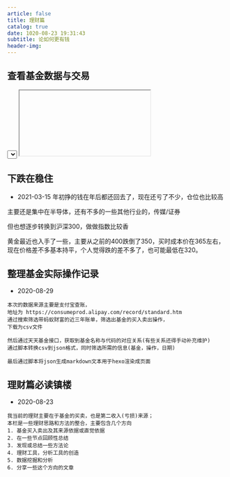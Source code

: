 ```yaml
---
article: false
title: 理财篇
catalog: true
date: 1020-08-23 19:31:43
subtitle: 论如何更有钱
header-img:
---
```


## 查看基金数据与交易
<div id="trace_data">
    <select id="select_code"></select>
    <iframe id="ifr_data"></iframe>
</div>

## 下跌在稳住
- 2021-03-15
年初挣的钱在年后都还回去了，现在还亏了不少，仓位也比较高  

主要还是集中在半导体，还有不多的一些其他行业的，传媒/证券  

但也想逐步转换到沪深300，做做指数比较香

黄金最近也入手了一些，主要从之前的400跌倒了350，买时成本价在365左右，  
现在价格差不多基本持平，个人觉得跌的差不多了，也可能最低在320。

## 整理基金实际操作记录
- 2020-08-29
```
本次的数据来源主要是支付宝查账，
地址为 https://consumeprod.alipay.com/record/standard.htm
通过搜索筛选带蚂蚁财富的近三年账单，筛选出基金的买入卖出操作，
下载为csv文件

然后通过天天基金接口，获取到基金名称与代码的对应关系(有些关系还得手动补充维护)
通过脚本转换csv到json格式，同时筛选所需的信息(基金，操作，日期)

最后通过脚本将json生成markdown文本用于hexo渲染成页面
```

## 理财篇必读镇楼 
- 2020-08-23
```
我当前的理财主要在于基金的买卖，也是第二收入(亏损)来源；
本栏是一些理财思路和方法的整合，主要包含几个方向
1. 基金买入卖出及其来源依据或直觉依据
2. 在一些节点回顾性总结
3. 发现或总结一些方法论
4. 理财工具，分析工具的创造
5. 数据挖掘和分析
6. 分享一些这个方向的文章
```


<script type="text/javascript">
    let ifr = document.getElementById("ifr_data");
    let scode = document.getElementById("select_code");
    let urlroot = "/money/fund_trace_data.html?code=";
    ifr.style.border = "none";
    ifr.style.width = "100%";
    ifr.style.minHeight = "400px";
    ifr.ondblclick = function(e) {
        alert(1);
    }

    fetch("/money/fund.json")
    .then(res => res.json())
    .then(data => {
        let codemap = {};
        let now = new Date();
        now.setFullYear(new Date().getFullYear()-1);
        data.forEach(d => {
            if(new Date(d["datetime"]) > now) {
                codemap[d["fund_name"]] = d["fund_code"];
            }
        });
        let codes = Object.keys(codemap);
        scode.innerHTML = codes
        .map(name => `<option value=${codemap[name]}>${name}</option>`)
        .join(" ");
        ifr.src = urlroot + codemap[codes[0]];
    });
    
    scode.onchange = (e) => {
        ifr.src = urlroot + scode.value;
    }
</script>